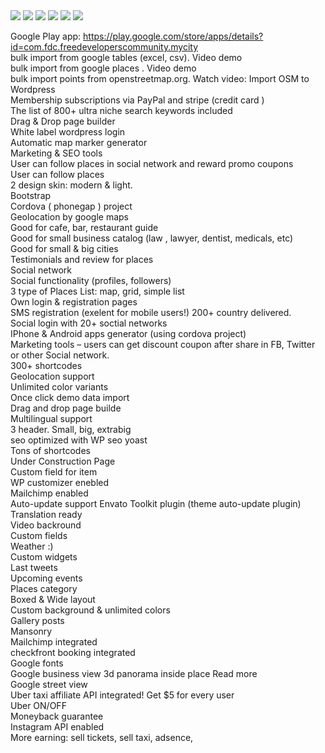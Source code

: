 <img src="https://mycity.vioo.ru/img/7.jpg">
<img src="https://city1.wpmix.net/descr/uber.jpg">
<img src="https://city1.wpmix.net/descr/osm.jpg">
<img src="https://city1.wpmix.net/descr/features.jpg">
<img src="https://city1.wpmix.net/descr/design.jpg">
<img src="https://mycity.vioo.ru/descr/testimonial.png">

Google Play app: https://play.google.com/store/apps/details?id=com.fdc.freedeveloperscommunity.mycity <br>
bulk import from google tables (excel, csv). Video demo <br>
bulk import from google places . Video demo <br>
bulk import points from openstreetmap.org. Watch video: Import OSM to Wordpress <br>
Membership subscriptions via PayPal and stripe (credit card ) <br>
The list of 800+ ultra niche search keywords included <br>
Drag & Drop page builder <br>
White label wordpress login <br>
Automatic map marker generator <br>
Marketing & SEO tools <br>
User can follow places in social network and reward promo coupons <br>
User can follow places <br>
2 design skin: modern & light. <br>
Bootstrap <br>
Cordova ( phonegap ) project <br>
Geolocation by google maps <br>
Good for cafe, bar, restaurant guide <br>
Good for small business catalog (law , lawyer, dentist, medicals, etc) <br>
Good for small & big cities <br>
Testimonials and review for places <br>
Social network <br>
Social functionality (profiles, followers) <br>
3 type of Places List: map, grid, simple list <br>
Own login & registration pages <br>
SMS registration (exelent for mobile users!) 200+ country delivered. <br>
Social login with 20+ soctial networks <br>
IPhone & Android apps generator (using cordova project) <br>
Marketing tools – users can get discount coupon after share in FB, Twitter or other Social network. <br>
300+ shortcodes <br>
Geolocation support <br>
Unlimited color variants <br>
Once click demo data import <br>
Drag and drop page builde <br>
Multilingual support <br>
3 header. Small, big, extrabig <br>
seo optimized with WP seo yoast <br>
Tons of shortcodes <br>
Under Construction Page <br>
Custom field for item <br>
WP customizer enebled <br>
Mailchimp enabled <br>
Auto-update support Envato Toolkit plugin (theme auto-update plugin) <br>
Translation ready <br>
Video backround <br>
Custom fields <br>
Weather :) <br>
Custom widgets <br>
Last tweets <br>
Upcoming events <br>
Places category <br>
Boxed & Wide layout <br>
Custom background & unlimited colors <br>
Gallery posts <br>
Mansonry <br>
Mailchimp integrated <br>
checkfront booking integrated <br>
Google fonts <br>
Google business view 3d panorama inside place Read more <br>
Google street view <br>
Uber taxi affiliate API integrated! Get $5 for every user <br>
Uber ON/OFF <br>
Moneyback guarantee <br>
Instagram API enabled <br>
More earning: sell tickets, sell taxi, adsence, <br>
